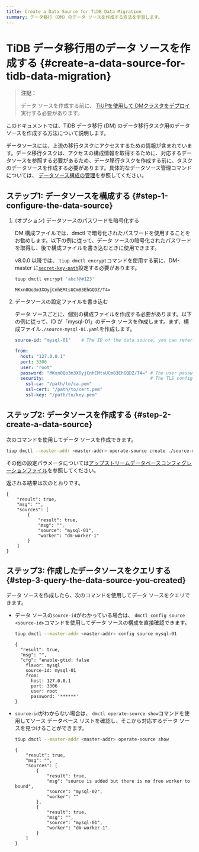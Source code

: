```yaml
---
title: Create a Data Source for TiDB Data Migration
summary: データ移行 (DM) のデータ ソースを作成する方法を学習します。
---
```


# TiDB データ移行用のデータ ソースを作成する {#create-a-data-source-for-tidb-data-migration}

> **注記：**
>
> データ ソースを作成する前に、 [TiUPを使用して DMクラスタをデプロイ](/dm/deploy-a-dm-cluster-using-tiup.md)実行する必要があります。

このドキュメントでは、TiDB データ移行 (DM) のデータ移行タスク用のデータ ソースを作成する方法について説明します。

データソースには、上流の移行タスクにアクセスするための情報が含まれています。データ移行タスクは、アクセスの構成情報を取得するために、対応するデータソースを参照する必要があるため、データ移行タスクを作成する前に、タスクのデータソースを作成する必要があります。具体的なデータソース管理コマンドについては、 [データソース構成の管理](/dm/dm-manage-source.md)を参照してください。

## ステップ1: データソースを構成する {#step-1-configure-the-data-source}

1.  (オプション) データソースのパスワードを暗号化する

    DM 構成ファイルでは、dmctl で暗号化されたパスワードを使用することをお勧めします。以下の例に従って、データ ソースの暗号化されたパスワードを取得し、後で構成ファイルを書き込むときに使用できます。

    v8.0.0 以降では、 `tiup dmctl encrypt`コマンドを使用する前に、DM-master に[`secret-key-path`](/dm/dm-master-configuration-file.md)設定する必要があります。

    ```bash
    tiup dmctl encrypt 'abc!@#123'
    ```

        MKxn0Qo3m3XOyjCnhEMtsUCm83EhGQDZ/T4=

2.  データソースの設定ファイルを書き込む

    データ ソースごとに、個別の構成ファイルを作成する必要があります。以下の例に従って、ID が「mysql-01」のデータ ソースを作成します。まず、構成ファイル`./source-mysql-01.yaml`を作成します。

    ```yaml
    source-id: "mysql-01"    # The ID of the data source, you can refer this source-id in the task configuration and dmctl command to associate the corresponding data source.

    from:
      host: "127.0.0.1"
      port: 3306
      user: "root"
      password: "MKxn0Qo3m3XOyjCnhEMtsUCm83EhGQDZ/T4=" # The user password of the upstream data source. It is recommended to use the password encrypted with dmctl.
      security:                                        # The TLS configuration of the upstream data source. If not necessary, it can be deleted.
        ssl-ca: "/path/to/ca.pem"
        ssl-cert: "/path/to/cert.pem"
        ssl-key: "/path/to/key.pem"
    ```

## ステップ2: データソースを作成する {#step-2-create-a-data-source}

次のコマンドを使用してデータ ソースを作成できます。

```bash
tiup dmctl --master-addr <master-addr> operate-source create ./source-mysql-01.yaml
```

その他の設定パラメータについては[アップストリームデータベースコンフィグレーションファイル](/dm/dm-source-configuration-file.md)を参照してください。

返される結果は次のとおりです。

    {
        "result": true,
        "msg": "",
        "sources": [
            {
                "result": true,
                "msg": "",
                "source": "mysql-01",
                "worker": "dm-worker-1"
            }
        ]
    }

## ステップ3: 作成したデータソースをクエリする {#step-3-query-the-data-source-you-created}

データ ソースを作成したら、次のコマンドを使用してデータ ソースをクエリできます。

-   データ ソースの`source-id`がわかっている場合は、 `dmctl config source <source-id>`コマンドを使用してデータ ソースの構成を直接確認できます。

    ```bash
    tiup dmctl --master-addr <master-addr> config source mysql-01
    ```

        {
          "result": true,
          "msg": "",
          "cfg": "enable-gtid: false
            flavor: mysql
            source-id: mysql-01
            from:
              host: 127.0.0.1
              port: 3306
              user: root
              password: '******'
        }

-   `source-id`がわからない場合は、 `dmctl operate-source show`コマンドを使用してソース データベース リストを確認し、そこから対応するデータ ソースを見つけることができます。

    ```bash
    tiup dmctl --master-addr <master-addr> operate-source show
    ```

        {
            "result": true,
            "msg": "",
            "sources": [
                {
                    "result": true,
                    "msg": "source is added but there is no free worker to bound",
                    "source": "mysql-02",
                    "worker": ""
                },
                {
                    "result": true,
                    "msg": "",
                    "source": "mysql-01",
                    "worker": "dm-worker-1"
                }
            ]
        }
